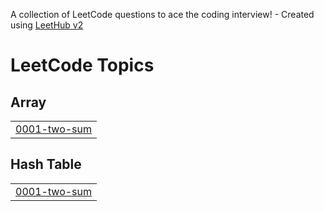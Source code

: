 A collection of LeetCode questions to ace the coding interview! - Created using [LeetHub v2](https://github.com/arunbhardwaj/LeetHub-2.0)
<!---LeetCode Topics Start-->
# LeetCode Topics
## Array
|  |
| ------- |
| [0001-two-sum](https://github.com/yaminisaini22/DSA/tree/master/0001-two-sum) |
## Hash Table
|  |
| ------- |
| [0001-two-sum](https://github.com/yaminisaini22/DSA/tree/master/0001-two-sum) |
<!---LeetCode Topics End-->